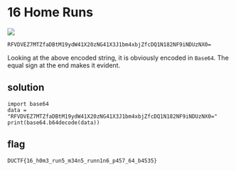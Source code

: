 # 16 Home Runs
![](https://i.imgur.com/jxKZnxt.png)

`RFVDVEZ7MTZfaDBtM19ydW41X20zNG41X3J1bm4xbjZfcDQ1N182NF9iNDUzNX0=`

Looking at the above encoded string, it is obviously encoded in `Base64`. The equal sign at the end makes it evident.

## solution

```
import base64
data = "RFVDVEZ7MTZfaDBtM19ydW41X20zNG41X3J1bm4xbjZfcDQ1N182NF9iNDUzNX0="
print(base64.b64decode(data))
```
## flag

`DUCTF{16_h0m3_run5_m34n5_runn1n6_p457_64_b4535}`
